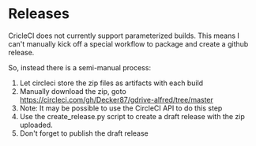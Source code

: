 # Releases

CricleCI does not currently support parameterized builds. This means I can't manually kick off a special workflow to package and create a github release.

So, instead there is a semi-manual process:

1. Let circleci store the zip files as artifacts with each build
2. Manually download the zip, goto https://circleci.com/gh/Decker87/gdrive-alfred/tree/master
  1. Note: It may be possible to use the CircleCI API to do this step
3. Use the create_release.py script to create a draft release with the zip uploaded.
4. Don't forget to publish the draft release